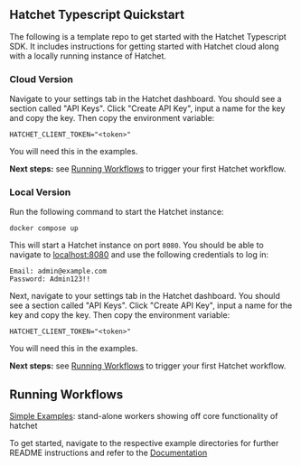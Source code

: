 ## Hatchet Typescript Quickstart

The following is a template repo to get started with the Hatchet Typescript SDK. It includes instructions for getting started with Hatchet cloud along with a locally running instance of Hatchet.

### Cloud Version

Navigate to your settings tab in the Hatchet dashboard. You should see a section called "API Keys". Click "Create API Key", input a name for the key and copy the key. Then copy the environment variable:

```
HATCHET_CLIENT_TOKEN="<token>"
```

You will need this in the examples.

**Next steps:** see [Running Workflows](#running-workflows) to trigger your first Hatchet workflow.

### Local Version

Run the following command to start the Hatchet instance:

```
docker compose up
```

This will start a Hatchet instance on port `8080`. You should be able to navigate to [localhost:8080](localhost:8080) and use the following credentials to log in:

```
Email: admin@example.com
Password: Admin123!!
```

Next, navigate to your settings tab in the Hatchet dashboard. You should see a section called "API Keys". Click "Create API Key", input a name for the key and copy the key. Then copy the environment variable:

```
HATCHET_CLIENT_TOKEN="<token>"
```

You will need this in the examples.

**Next steps:** see [Running Workflows](#running-workflows) to trigger your first Hatchet workflow.

## Running Workflows

[Simple Examples](/simple-examples): stand-alone workers showing off core functionality of hatchet

To get started, navigate to the respective example directories for further README instructions and refer to the [Documentation](https://docs.hatchet.run/sdks/typescript-sdk)

